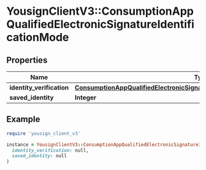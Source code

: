 # YousignClientV3::ConsumptionAppQualifiedElectronicSignatureIdentificationMode

## Properties

| Name | Type | Description | Notes |
| ---- | ---- | ----------- | ----- |
| **identity_verification** | [**ConsumptionAppQualifiedElectronicSignatureIdentificationModeIdentityVerification**](ConsumptionAppQualifiedElectronicSignatureIdentificationModeIdentityVerification.md) |  |  |
| **saved_identity** | **Integer** |  |  |

## Example

```ruby
require 'yousign_client_v3'

instance = YousignClientV3::ConsumptionAppQualifiedElectronicSignatureIdentificationMode.new(
  identity_verification: null,
  saved_identity: null
)
```

